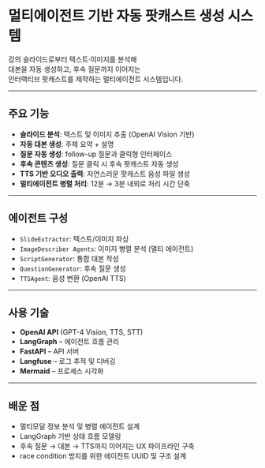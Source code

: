 # 멀티에이전트 기반 자동 팟캐스트 생성 시스템

강의 슬라이드로부터 텍스트·이미지를 분석해  
대본을 자동 생성하고, 후속 질문까지 이어지는  
인터랙티브 팟캐스트를 제작하는 멀티에이전트 시스템입니다.

---

## 주요 기능

- **슬라이드 분석**: 텍스트 및 이미지 추출 (OpenAI Vision 기반)
- **자동 대본 생성**: 주제 요약 + 설명
- **질문 자동 생성**: follow-up 질문과 클릭형 인터페이스
- **후속 콘텐츠 생성**: 질문 클릭 시 후속 팟캐스트 자동 생성
- **TTS 기반 오디오 출력**: 자연스러운 팟캐스트 음성 파일 생성
- **멀티에이전트 병렬 처리**: 12분 → 3분 내외로 처리 시간 단축

---

## 에이전트 구성

- `SlideExtractor`: 텍스트/이미지 파싱
- `ImageDescriber Agents`: 이미지 병렬 분석 (멀티 에이전트)
- `ScriptGenerator`: 통합 대본 작성
- `QuestionGenerator`: 후속 질문 생성
- `TTSAgent`: 음성 변환 (OpenAI TTS)

---

## 사용 기술

- **OpenAI API** (GPT-4 Vision, TTS, STT)
- **LangGraph** – 에이전트 흐름 관리
- **FastAPI** – API 서버
- **Langfuse** – 로그 추적 및 디버깅
- **Mermaid** – 프로세스 시각화

---

## 배운 점

- 멀티모달 정보 분석 및 병렬 에이전트 설계
- LangGraph 기반 상태 흐름 모델링
- 후속 질문 → 대본 → TTS까지 이어지는 UX 파이프라인 구축
- race condition 방지를 위한 에이전트 UUID 및 구조 설계




